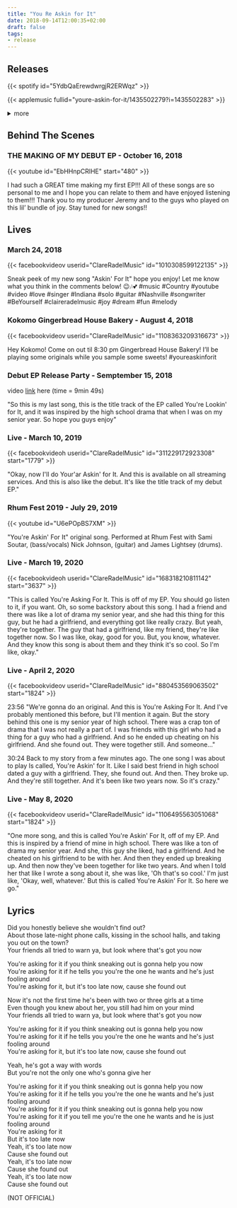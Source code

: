 ```yaml
---
title: "You Re Askin for It"
date: 2018-09-14T12:00:35+02:00
draft: false
tags:
- release
---
```


## Releases

{{< spotify id="5YdbQaErewdwrgjR2ERWqz" >}}

{{< applemusic fullid="youre-askin-for-it/1435502279?i=1435502283" >}}

<details><summary>more</summary>
	{{< soundcloud id="505036593" >}}
	{{< deezer id="551345322" >}}
	{{< amazonmusic id="B07H46N8HF" >}}
</details>

## Behind The Scenes

### THE MAKING OF MY DEBUT EP - October 16, 2018

{{< youtube id="EbHHnpCRlHE" start="480" >}}

I had such a GREAT time making my first EP!!! All of these songs are so personal to me and I hope you can relate to them and have enjoyed listening to them!!! Thank you to my producer Jeremy and to the guys who played on this lil’ bundle of joy. Stay tuned for new songs!!

## Lives

### March 24, 2018

{{< facebookvideov userid="ClareRadelMusic" id="1010308599122135" >}}

Sneak peek of my new song "Askin' For It" hope you enjoy! Let me know what you think in the comments below! 😉🎶💕
#music #Country #youtube #video #love #singer #Indiana #solo #guitar #Nashville #songwriter #BeYourself #claireradelmusic #joy #dream #fun #melody

### Kokomo Gingerbread House Bakery - August 4, 2018

{{< facebookvideov userid="ClareRadelMusic" id="1108363209316673" >}}

Hey Kokomo! Come on out til 8:30 pm Gingerbread House Bakery! I’ll be playing some originals while you sample some sweets! #youreaskinforit

### Debut EP Release Party  - Semptember 15, 2018

video [link](https://www.facebook.com/ClaireRadelMusic/videos/237702323578936/) here (time = 9min 49s)

"So this is my last song, this is the title track of the EP called You're Lookin' for It, and it was inspired by the high school drama that when I was on my senior year. So hope you guys enjoy"

### Live - March 10, 2019

{{< facebookvideoh userid="ClareRadelMusic" id="311229172923308" start="1779" >}}

"Okay, now I'll do Your'ar Askin' for It. And this is available on all streaming services. And this is also like the debut. It's like the title track of my debut EP."

### Rhum Fest 2019 - July 29, 2019

{{< youtube id="U6ePOpBS7XM" >}}

"You're Askin' For It" original song. Performed at Rhum Fest with Sami Soutar, (bass/vocals) Nick Johnson, (guitar) and James Lightsey (drums).

### Live - March 19, 2020

{{< facebookvideoh userid="ClareRadelMusic" id="168318210811142" start="3637" >}}

"This is called You're Asking For It. This is off of my EP. You should go listen to it, if you want. Oh, so some backstory about this song. I had a friend and there was like a lot of drama my senior year, and she had this thing for this guy, but he had a girlfriend, and everything got like really crazy. But yeah, they're together. The guy that had a girlfriend, like my friend, they're like together now. So I was like, okay, good for you. But, you know, whatever. And they know this song is about them and they think it's so cool. So I'm like, okay."

### Live - April 2, 2020

{{< facebookvideov userid="ClareRadelMusic" id="880453569063502" start="1824" >}}

23:56 "We're gonna do an original. And this is You're Asking For It. And I've probably mentioned this before, but I'll mention it again. But the story behind this one is my senior year of high school. There was a crap ton of drama that I was not really a part of. I was friends with this girl who had a thing for a guy who had a girlfriend. And so he ended up cheating on his girlfriend. And she found out. They were together still. And someone..."

30:24 Back to my story from a few minutes ago. The one song I was about to play Is called, You're Askin' for It. Like I said best friend in high school dated a guy with a girlfriend. They, she found out. And then. They broke up. And they're still together. And it's been like two years now. So it's crazy."

### Live - May 8, 2020

{{< facebookvideov userid="ClareRadelMusic" id="1106495563051068" start="1824" >}}

"One more song, and this is called You're Askin' For It, off of my EP. And this is inspired by a friend of mine in high school. There was like a ton of drama my senior year. And she, this guy she liked, had a girlfriend. And he cheated on his girlfriend to be with her. And then they ended up breaking up. And then now they've been together for like two years. And when I told her that like I wrote a song about it, she was like, 'Oh that's so cool.' I'm just like, 'Okay, well, whatever.' But this is called You're Askin' For It. So here we go."

## Lyrics

Did you honestly believe she wouldn't find out?  
About those late-night phone calls, kissing in the school halls, and taking you out on the town?  
Your friends all tried to warn ya, but look where that's got you now  

You're asking for it if you think sneaking out is gonna help you now  
You're asking for it if he tells you you're the one he wants and he's just fooling around  
You're asking for it, but it's too late now, cause she found out  

Now it's not the first time he's been with two or three girls at a time  
Even though you knew about her, you still had him on your mind  
Your friends all tried to warn ya, but look where that's got you now  

You're asking for it if you think sneaking out is gonna help you now  
You're asking for it if he tells you you're the one he wants and he's just fooling around  
You're asking for it, but it's too late now, cause she found out  

Yeah, he's got a way with words  
But you're not the only one who's gonna give her  

You're asking for it if you think sneaking out is gonna help you now  
You're asking for it if he tells you you're the one he wants and he's just fooling around  
You're asking for it if you think sneaking out is gonna help you now  
You're asking for it if you tell me you're the one he wants and he is just fooling around  
You're asking for it  
But it's too late now  
Yeah, it's too late now  
Cause she found out  
Yeah, it's too late now  
Cause she found out  
Yeah, it's too late now  
Cause she found out  

(NOT OFFICIAL)
